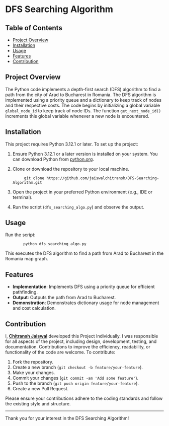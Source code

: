 # DFS Searching Algorithm

## Table of Contents
- [Project Overview](#project-overview)
- [Installation](#installation)
- [Usage](#usage)
- [Features](#features)
- [Contribution](#contribution)


## Project Overview
The Python code implements a depth-first search (DFS) algorithm to find a path from the city of Arad to Bucharest in Romania. The DFS algorithm is implemented using a priority queue and a dictionary to keep track of nodes and their respective costs. The code begins by initializing a global variable `global_node_id` to keep track of node IDs. The function `get_next_node_id()` increments this global variable whenever a new node is encountered.


## Installation
This project requires Python 3.12.1 or later.
To set up the project:
1. Ensure Python 3.12.1 or a later version is installed on your system. You can download Python from [python.org](https://www.python.org/downloads/).
2. Clone or download the repository to your local machine.
   
            git clone https://github.com/jaiswalchitransh/DFS-Searching-Algorithm.git
        
3. Open the project in your preferred Python environment (e.g., IDE or terminal).
4. Run the script (`dfs_searching_algo.py`) and observe the output.


## Usage
Run the script:

            python dfs_searching_algo.py
  
This executes the DFS algorithm to find a path from Arad to Bucharest in the Romania map graph.


## Features
- **Implementation**: Implements DFS using a priority queue for efficient pathfinding.
- **Output**: Outputs the path from Arad to Bucharest.
- **Demonstration**: Demonstrates dictionary usage for node management and cost calculation.


## Contribution
I, **[Chitransh Jaiswal](https://www.linkedin.com/in/jaiswalchitransh/)** developed this Project Individually. I was responsible for all aspects of the project, including design, development, testing, and documentation.
Contributions to improve the efficiency, readability, or functionality of the code are welcome. To contribute:
1. Fork the repository.
2. Create a new branch (`git checkout -b feature/your-feature`).
3. Make your changes.
4. Commit your changes (`git commit -am 'Add some feature'`).
5. Push to the branch (`git push origin feature/your-feature`).
6. Create a new Pull Request.

Please ensure your contributions adhere to the coding standards and follow the existing style and structure.

---

Thank you for your interest in the DFS Searching Algorithm!
